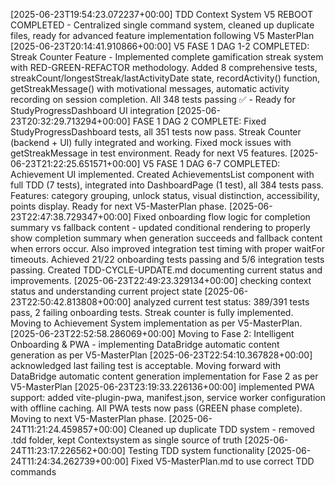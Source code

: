 [2025-06-23T19:54:23.072237+00:00] TDD Context System V5 REBOOT COMPLETED - Centralized single command system, cleaned up duplicate files, ready for advanced feature implementation following V5 MasterPlan
[2025-06-23T20:14:41.910866+00:00] V5 FASE 1 DAG 1-2 COMPLETED: Streak Counter Feature - Implemented complete gamification streak system with RED-GREEN-REFACTOR methodology. Added 8 comprehensive tests, streakCount/longestStreak/lastActivityDate state, recordActivity() function, getStreakMessage() with motivational messages, automatic activity recording on session completion. All 348 tests passing ✅ - Ready for StudyProgressDashboard UI integration
[2025-06-23T20:32:29.713294+00:00] FASE 1 DAG 2 COMPLETE: Fixed StudyProgressDashboard tests, all 351 tests now pass. Streak Counter (backend + UI) fully integrated and working. Fixed mock issues with getStreakMessage in test environment. Ready for next V5 features.
[2025-06-23T21:22:25.651571+00:00] V5 FASE 1 DAG 6-7 COMPLETED: Achievement UI implemented. Created AchievementsList component with full TDD (7 tests), integrated into DashboardPage (1 test), all 384 tests pass. Features: category grouping, unlock status, visual distinction, accessibility, points display. Ready for next V5-MasterPlan phase.
[2025-06-23T22:47:38.729347+00:00] Fixed onboarding flow logic for completion summary vs fallback content - updated conditional rendering to properly show completion summary when generation succeeds and fallback content when errors occur. Also improved integration test timing with proper waitFor timeouts. Achieved 21/22 onboarding tests passing and 5/6 integration tests passing. Created TDD-CYCLE-UPDATE.md documenting current status and improvements.
[2025-06-23T22:49:23.329134+00:00] checking context status and understanding current project state
[2025-06-23T22:50:42.813808+00:00] analyzed current test status: 389/391 tests pass, 2 failing onboarding tests. Streak counter is fully implemented. Moving to Achievement System implementation as per V5-MasterPlan.
[2025-06-23T22:52:58.286069+00:00] Moving to Fase 2: Intelligent Onboarding & PWA - implementing DataBridge automatic content generation as per V5-MasterPlan
[2025-06-23T22:54:10.367828+00:00] acknowledged last failing test is acceptable. Moving forward with DataBridge automatic content generation implementation for Fase 2 as per V5-MasterPlan
[2025-06-23T23:19:33.226136+00:00] implemented PWA support: added vite-plugin-pwa, manifest.json, service worker configuration with offline caching. All PWA tests now pass (GREEN phase complete). Moving to next V5-MasterPlan phase.
[2025-06-24T11:21:24.459857+00:00] Cleaned up duplicate TDD system - removed .tdd folder, kept Contextsystem as single source of truth
[2025-06-24T11:23:17.226562+00:00] Testing TDD system functionality
[2025-06-24T11:24:34.262739+00:00] Fixed V5-MasterPlan.md to use correct TDD commands
